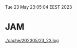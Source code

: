 Tue 23 May 23:05:04 EEST 2023
# JAM
<a href='./cache/202305/23_23.log'>./cache/202305/23_23.log</a>
